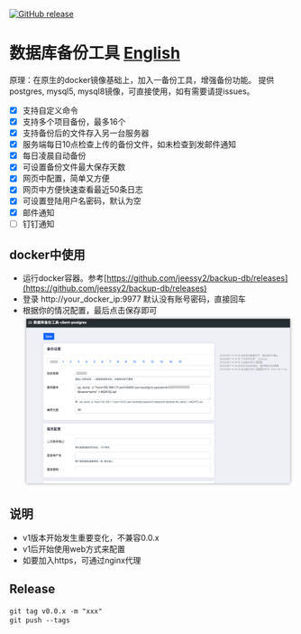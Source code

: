 <a href="https://github.com/jeessy2/backup-db/releases/latest"><img alt="GitHub release" src="https://img.shields.io/github/release/jeessy2/backup-db.svg?logo=github&style=flat-square"></a>
# 数据库备份工具 [English](README-EN.md)
  原理：在原生的docker镜像基础上，加入一备份工具，增强备份功能。
  提供postgres, mysql5, mysql8镜像，可直接使用，如有需要请提issues。
  - [X] 支持自定义命令
  - [x] 支持多个项目备份，最多16个
  - [X] 支持备份后的文件存入另一台服务器
  - [X] 服务端每日10点检查上传的备份文件，如未检查到发邮件通知
  - [X] 每日凌晨自动备份
  - [X] 可设置备份文件最大保存天数
  - [x] 网页中配置，简单又方便
  - [x] 网页中方便快速查看最近50条日志
  - [x] 可设置登陆用户名密码，默认为空
  - [x] 邮件通知
  - [ ] 钉钉通知

## docker中使用
  - 运行docker容器。参考[https://github.com/jeessy2/backup-db/releases](https://github.com/jeessy2/backup-db/releases)
  - 登录 http://your_docker_ip:9977 默认没有账号密码，直接回车
  - 根据你的情况配置，最后点击保存即可
    ![avatar](https://raw.githubusercontent.com/jeessy2/backup-db/master/backup-db-web.png)

## 说明
  - v1版本开始发生重要变化，不兼容0.0.x
  - v1后开始使用web方式来配置
  - 如要加入https，可通过nginx代理

## Release
```
git tag v0.0.x -m "xxx" 
git push --tags
```